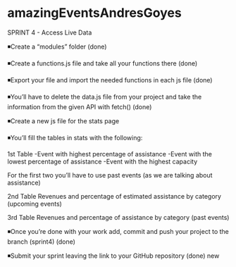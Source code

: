 # amazingEventsAndresGoyes
SPRINT 4 - Access Live Data

◾Create a “modules” folder (done)

◾Create a functions.js file and take all your functions there (done)

◾Export your file and import the needed functions in each js file (done)

◾You’ll have to delete the data.js file from your project and take the information from the given API with fetch() (done)

◾Create a new js file for the stats page

◾You’ll fill the tables in stats with the following:

1st Table
-Event with highest percentage of assistance
-Event with the lowest percentage of assistance
-Event with the highest capacity

For the first two you’ll have to use past events (as we are talking about assistance)

2nd Table
Revenues and percentage of estimated assistance by category (upcoming events)

3rd Table
Revenues and percentage of assistance by category (past events)
 

◾Once you’re done with your work add, commit and push your project to the branch (sprint4) (done)

◾Submit your sprint leaving the link to your GitHub repository (done) 
new
